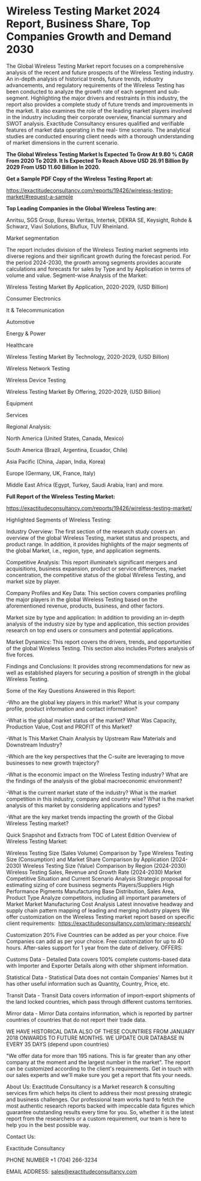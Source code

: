 # Wireless Testing Market 2024 Report, Business Share, Top Companies Growth and Demand 2030

The Global Wireless Testing Market report focuses on a comprehensive analysis of the recent and future prospects of the Wireless Testing industry. An in-depth analysis of historical trends, future trends, industry advancements, and regulatory requirements of the Wireless Testing has been conducted to analyze the growth rate of each segment and sub-segment. Highlighting the major drivers and restraints in this industry, the report also provides a complete study of future trends and improvements in the market. It also examines the role of the leading market players involved in the industry including their corporate overview, financial summary and SWOT analysis. Exactitude Consultancy ensures qualified and verifiable features of market data operating in the real- time scenario. The analytical studies are conducted ensuring client needs with a thorough understanding of market dimensions in the current scenario.

**The Global Wireless Testing Market Is Expected To Grow At 9.80 % CAGR From 2020 To 2029. It Is Expected To Reach Above USD 26.91 Billion By 2029 From USD 11.60 Billion In 2020.**

**Get a Sample PDF Copy of the Wireless Testing Report at:**

https://exactitudeconsultancy.com/reports/19426/wireless-testing-market/#request-a-sample

**Top Leading Companies in the Global Wireless Testing are:**

Anritsu, SGS Group, Bureau Veritas, Intertek, DEKRA SE, Keysight, Rohde & Schwarz, Viavi Solutions, Bluflux, TUV Rheinland.

Market segmentation

The report includes division of the Wireless Testing market segments into diverse regions and their significant growth during the forecast period. For the period 2024-2030, the growth among segments provides accurate calculations and forecasts for sales by Type and by Application in terms of volume and value. Segment-wise Analysis of the Market:

Wireless Testing Market By Application, 2020-2029, (USD Billion)

Consumer Electronics

It & Telecommunication

Automotive

Energy & Power

Healthcare

Wireless Testing Market By Technology, 2020-2029, (USD Billion)

Wireless Network Testing

Wireless Device Testing

Wireless Testing Market By Offering, 2020-2029, (USD Billion)

Equipment

Services

Regional Analysis:

North America (United States, Canada, Mexico)

South America (Brazil, Argentina, Ecuador, Chile)

Asia Pacific (China, Japan, India, Korea)

Europe (Germany, UK, France, Italy)

Middle East Africa (Egypt, Turkey, Saudi Arabia, Iran) and more.

**Full Report of the Wireless Testing Market:**

https://exactitudeconsultancy.com/reports/19426/wireless-testing-market/

Highlighted Segments of Wireless Testing:

Industry Overview: The first section of the research study covers an overview of the global Wireless Testing, market status and prospects, and product range. In addition, it provides highlights of the major segments of the global Market, i.e., region, type, and application segments.

Competitive Analysis: This report illuminate’s significant mergers and acquisitions, business expansion, product or service differences, market concentration, the competitive status of the global Wireless Testing, and market size by player.

Company Profiles and Key Data: This section covers companies profiling the major players in the global Wireless Testing based on the aforementioned revenue, products, business, and other factors.

Market size by type and application: In addition to providing an in-depth analysis of the industry size by type and application, this section provides research on top end users or consumers and potential applications.

Market Dynamics: This report covers the drivers, trends, and opportunities of the global Wireless Testing. This section also includes Porters analysis of five forces.

Findings and Conclusions: It provides strong recommendations for new as well as established players for securing a position of strength in the global Wireless Testing.

Some of the Key Questions Answered in this Report:

-Who are the global key players in this market? What is your company profile, product information and contact information?

-What is the global market status of the market? What Was Capacity, Production Value, Cost and PROFIT of this Market?

-What Is This Market Chain Analysis by Upstream Raw Materials and Downstream Industry?

-Which are the key perspectives that the C-suite are leveraging to move businesses to new growth trajectory?

-What is the economic impact on the Wireless Testing industry? What are the findings of the analysis of the global macroeconomic environment?

-What is the current market state of the industry? What is the market competition in this industry, company and country wise? What is the market analysis of this market by considering applications and types?

-What are the key market trends impacting the growth of the Global Wireless Testing market?

Quick Snapshot and Extracts from TOC of Latest Edition Overview of Wireless Testing Market:

Wireless Testing Size (Sales Volume) Comparison by Type
Wireless Testing Size (Consumption) and Market Share Comparison by Application (2024-2030)
Wireless Testing Size (Value) Comparison by Region (2024-2030)
Wireless Testing Sales, Revenue and Growth Rate (2024-2030)
Market Competitive Situation and Current Scenario Analysis
Strategic proposal for estimating sizing of core business segments
Players/Suppliers High Performance Pigments Manufacturing Base Distribution, Sales Area, Product Type
Analyze competitors, including all important parameters of Market
Market Manufacturing Cost Analysis
Latest innovative headway and supply chain pattern mapping of leading and merging industry players
We offer customization on the Wireless Testing market report based on specific client requirements:  https://exactitudeconsultancy.com/primary-research/

Customization 20%
Five Countries can be added as per your choice.
Five Companies can add as per your choice.
Free customization for up to 40 hours.
After-sales support for 1 year from the date of delivery.
OFFERS:

Customs Data - Detailed Data covers 100% complete customs-based data with Importer and Exporter Details along with other shipment information.

Statistical Data - Statistical Data does not contain Companies' Names but it has other useful information such as Quantity, Country, Price, etc.

Transit Data - Transit Data covers information of import-export shipments of the land locked countries, which pass through different customs territories.

Mirror data - Mirror Data contains information, which is reported by partner countries of countries that do not report their trade data.

WE HAVE HISTORICAL DATA ALSO OF THESE COUNTRIES FROM JANUARY 2018 ONWARDS TO FUTURE MONTHS. WE UPDATE OUR DATABASE IN EVERY 35 DAYS (depend upon countries)

"We offer data for more than 195 nations. This is far greater than any other company at the moment and the largest number in the market". The report can be customized according to
the client's requirements. Get in touch with our sales experts and we'll make sure you get a report that fits your needs.

About Us:
Exactitude Consultancy is a Market research & consulting services firm which helps its client to address their most pressing strategic and business challenges. Our professional team works hard to fetch the most authentic research reports backed with impeccable data figures which guarantee outstanding results every time for you. So, whether it is the latest report from the researchers or a custom requirement, our team is here to help you in the best possible way.

Contact Us:

Exactitude Consultancy

PHONE NUMBER +1 (704) 266-3234

EMAIL ADDRESS: sales@exactitudeconsultancy.com
